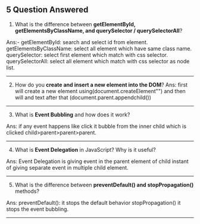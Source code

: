 ## 5 Question Answered

1. What is the difference between **getElementById, getElementsByClassName, and querySelector / querySelectorAll**?

Ans:- getElementById: search and select id from element.
getElementsByClassName: select all element which have same class name.
querySelector: select first element which match with css selector.
querySelectorAll: select all element which match with css selector as node list.

---

2. How do you **create and insert a new element into the DOM**?
   Ans: first will create a new element using(document.createElement"") and then will and text after that (document.parent.appendchild())

---

3. What is **Event Bubbling** and how does it work?

Ans: if any event happens like click it bubble from the inner child which is clicked child>parent>parent>parent.

---

4. What is **Event Delegation** in JavaScript? Why is it useful?

Ans: Event Delegation is giving event in the parent element
of child instant of giving separate event in multiple child element.

---

5. What is the difference between **preventDefault() and stopPropagation()** methods?

Ans: preventDefault(): it stops the default behavior
stopPropagation() it stops the event bubbling.

---
